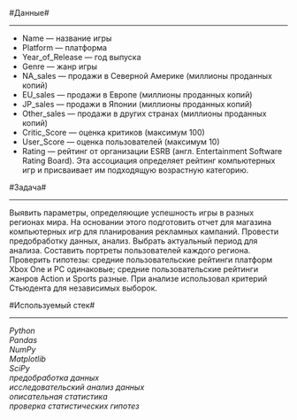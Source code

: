 #Данные#
___
  - Name — название игры
  - Platform — платформа
  - Year_of_Release — год выпуска
  - Genre — жанр игры
  - NA_sales — продажи в Северной Америке (миллионы проданных копий)
  - EU_sales — продажи в Европе (миллионы проданных копий)
  - JP_sales — продажи в Японии (миллионы проданных копий)
  - Other_sales — продажи в других странах (миллионы проданных копий)
  - Critic_Score — оценка критиков (максимум 100)
  - User_Score — оценка пользователей (максимум 10)
  - Rating — рейтинг от организации ESRB (англ. Entertainment Software Rating Board). Эта ассоциация определяет рейтинг компьютерных игр и присваивает им подходящую возрастную категорию.

#Задача#
___
Выявить параметры, определяющие успешность игры в разных регионах мира. На
основании этого подготовить отчет для магазина компьютерных игр для планирования
рекламных кампаний. Провести предобработку данных, анализ. Выбрать актуальный
период для анализа. Составить портреты пользователей каждого региона. Проверить
гипотезы: средние пользовательские рейтинги платформ Xbox One и PC одинаковые;
средние пользовательские рейтинги жанров Action и Sports разные. При анализе использовал критерий Стьюдента для независимых выборок.

#Используемый стек#
___
*Python  
Pandas  
NumPy  
Matplotlib  
SciPy  
предобработка данных  
исследовательский анализ данных  
описательная статистика  
проверка статистических гипотез*
